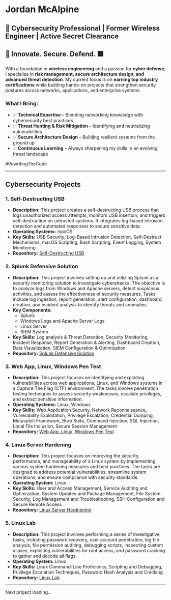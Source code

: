 # Jordan McAlpine

## 🔐 Cybersecurity Professional | Former Wireless Engineer | Active Secret Clearance  

## 🔺  Innovate. Secure. Defend.  🟦 

With a foundation in **wireless engineering** and a passion for **cyber defense**, I specialize in **risk management, secure architecture design, and advanced threat detection**. My current focus is on **earning top industry certifications** while building hands-on projects that strengthen security postures across networks, applications, and enterprise systems.  

###  What I Bring:  
- ✅ **Technical Expertise** – Blending networking knowledge with cybersecurity best practices  
- ✅ **Threat Hunting & Risk Mitigation** – Identifying and neutralizing vulnerabilities  
- ✅ **Secure Architecture Design** – Building resilient systems from the ground up  
- ✅ **Continuous Learning** – Always sharpening my skills in an evolving threat landscape  


#RewritingTheCode


---

## Cybersecurity Projects  

### 1. **Self-Destructing USB**  
- **Description:** This project creates a self-destructing USB process that logs unauthorized access attempts, monitors USB insertion, and triggers self-destruction on untrusted systems. It integrates log-based intrusion detection and automated responses to secure sensitive data.  
- **Operating Systems:** macOS  
- **Key Skills:** USB Security, Log-Based Intrusion Detection, Self-Destruct Mechanisms, macOS Scripting, Bash Scripting, Event Logging, System Monitoring  
- **Repository:** [Self-Destructing USB](https://github.com/JordanMcAlpine1/SelfDestructingUSB)

### 2. **Splunk Defensive Solution**  
- **Description:** This project involves setting up and utilizing Splunk as a security monitoring solution to investigate cyberattacks. The objective is to analyze logs from Windows and Apache servers, detect suspicious activities, and assess the effectiveness of security measures. Tasks include log ingestion, report generation, alert configuration, dashboard creation, and incident analysis to identify threats and anomalies.
- **Key Components:**
    - Splunk
    - Windows Logs and Apache Server Logs
    - Linux Server
    - SIEM System
- **Key Skills:** Log analysis & Threat Detection, Security Monitoring, Incident Response, Report Generation & Alerting, Dashboard Creation, Data Visualization, SIEM Configuration & Optimization
- **Repository:**   [Splunk Defensive Solution](https://github.com/JordanMcAlpine1/SplunkDefensiveSolution)

### 3. **Web App, Linux, Windows Pen Test**  
- **Description:** This project focuses on identifying and exploiting vulnerabilities across web applications, Linux, and Windows systems in a Capture The Flag (CTF) environment. The tasks involve penetration testing techniques to assess security weaknesses, escalate privileges, and extract sensitive information.
- **Operating Systems:** Linux, Windows
- **Key Skills:** Web Application Security, Network Reconnaissance, Vulnerability Exploitation, Privilege Escalation, Credential Dumping, Metasploit Framework, Burp Suite, Command Injection, SQL Injection, Local File Inclusion, Secure Session Management
- **Repository:**   [Web App, Linux, Windows Pen Test](https://github.com/JordanMcAlpine1/WebAppLinuxWindowsPenTest)

### 4. **Linux Server Hardening**  
- **Description:** This project focuses on improving the security, performance, and manageability of a Linux system by implementing various system hardening measures and best practices. The tasks are designed to address potential vulnerabilities, streamline system operations, and ensure compliance with security standards.  
- **Operating System:** Linux
- **Key Skills:** User and Access Management, Service Auditing and Optimization, System Updates and Package Management, File System Security, Log Management and Troubleshooting, SSH Configuration and Secure Remote Access
- **Repository:**   [Linux Server Hardnening](https://github.com/JordanMcAlpine1/LinuxServerHardening) 


### 5. **Linux Lab**  
- **Description:** This project involves performing a series of investigative tasks, including password recovery, user account penetration, log file analysis, file permission auditing, debugging scripts, inspecting custom aliases, exploiting vulnerabilities for root access, and password cracking to gather and decode all flags.  
- **Operating System:** Linux
- **Key Skills:** Linux Command-Line Proficiency, Scripting and Debugging, Privilege Escalation Techniques, Password Hash Analysis and Cracking   
- **Repository:**   [Linux Lab](https://github.com/JordanMcAlpine1/LinuxLab)


---


Next project loading... 

